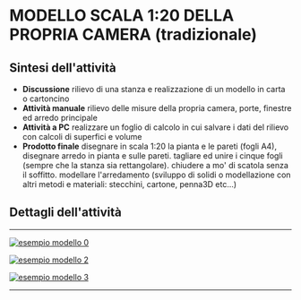 # MODELLO SCALA 1:20 DELLA PROPRIA CAMERA (tradizionale)

## Sintesi dell'attività
- **Discussione** rilievo di una stanza e realizzazione di un modello in carta o cartoncino
- **Attività manuale** rilievo delle misure della propria camera, porte, finestre ed arredo principale 
- **Attività a PC** realizzare un foglio di calcolo in cui salvare i dati del rilievo con calcoli di superfici e volume
- **Prodotto finale** disegnare in scala 1:20 la pianta e le pareti (fogli A4), disegnare arredo in pianta e sulle pareti. tagliare ed unire i cinque fogli (sempre che la stanza sia rettangolare). chiudere a mo' di scatola senza il soffitto. modellare l'arredamento (sviluppo di solidi o modellazione con altri metodi e materiali: stecchini, cartone, penna3D etc...)

## Dettagli dell'attività

---

[![esempio modello 0](modello_camera0.jpg)](/imageBig/modello_camera0.jpg)

[![esempio modello 2](modello_camera1.jpg)](/imageBig/modello_camera1.jpg)

[![esempio modello 3](modello_camera2.jpg)](/imageBig/modello_camera2.jpg)

---